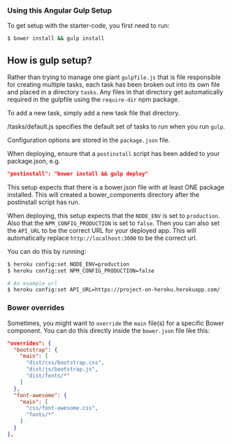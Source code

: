 ### Using this Angular Gulp Setup

To get setup with the starter-code, you first need to run:

```sh
$ bower install && gulp install
```

## How is gulp setup?

Rather than trying to manage one giant `gulpfile.js` that is file responsible for creating multiple tasks, each task has been broken out into its own file and placed in a directory `tasks`. Any files in that directory get automatically required in the gulpfile using the `require-dir` npm package.

To add a new task, simply add a new task file that directory.

/tasks/default.js specifies the default set of tasks to run
when you run `gulp`.

Configuration options are stored in the `package.json` file.

When deploying, ensure that a `postinstall` script has been added to
your package.json, e.g.

```json
"postinstall": "bower install && gulp deploy"
```

This setup expects that there is a bower.json file with at least ONE package
installed. This will created a bower_components directory after
the postinstall script has run.

When deploying, this setup expects that the `NODE_ENV` is set to `production`.
Also that the `NPM_CONFIG_PRODUCTION` is set to `false`. Then you can also set the `API_URL` to be the correct URL for your deployed app. This will automatically replace `http://localhost:3000` to be the correct url.

You can do this by running:

```bash
$ heroku config:set NODE_ENV=production
$ heroku config:set NPM_CONFIG_PRODUCTION=false

# An example url
$ heroku config:set API_URL=https://project-on-heroku.herokuapp.com/
```


### Bower overrides

Sometimes, you might want to `override` the `main` file(s) for a specific Bower component. You can do this directly inside the `bower.json` file like this:

```json
"overrides": {
  "bootstrap": {
    "main": [
      "dist/css/bootstrap.css",
      "dist/js/bootstrap.js",
      "dist/fonts/*"
    ]
  },
  "font-awesome": {
    "main": [
      "css/font-awesome.css",
      "fonts/*"
    ]
  }
},
```
